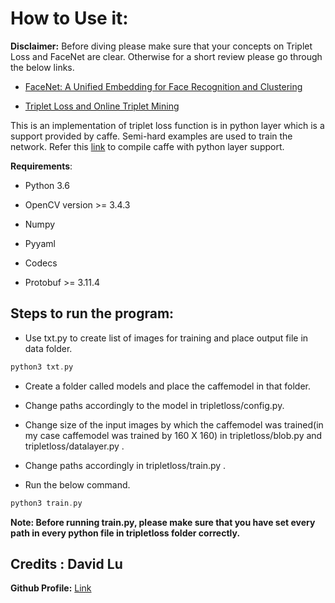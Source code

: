 # How to Use it:

**Disclaimer:** Before diving please make sure that your concepts on Triplet Loss and FaceNet are clear. Otherwise for a short review please go through the below links.

* [FaceNet: A Unified Embedding for Face Recognition and Clustering](https://medium.com/@ahmdtaha/facenet-a-unified-embedding-for-face-recognition-and-clustering-7d34abde9)

* [Triplet Loss and Online Triplet Mining](https://omoindrot.github.io/triplet-loss)  

This is an implementation of triplet loss function is in python layer which is a support provided by caffe. Semi-hard examples are used to train the network. Refer this [link](https://github.com/luhaofang/tripletloss#setup) to compile caffe with python layer support.

**Requirements**:

* Python 3.6

* OpenCV version >= 3.4.3

* Numpy

* Pyyaml

* Codecs

* Protobuf >= 3.11.4

## Steps to run the program:

* Use txt.py to create list of images for training and place output file in data folder.
```cpp
python3 txt.py
```
* Create a folder called models and place the caffemodel in that folder.

* Change paths accordingly to the model in tripletloss/config.py.

* Change size of the input images by which the caffemodel was trained(in my case caffemodel was trained by 160 X 160) in tripletloss/blob.py and tripletloss/datalayer.py .

* Change paths accordingly in tripletloss/train.py .

* Run the below command.

```cpp
python3 train.py
```

**Note: Before running train.py, please make sure that you have set every path in every python file in tripletloss folder correctly.**

## Credits : David Lu  

**Github Profile:** [Link](https://github.com/luhaofang/tripletloss)


